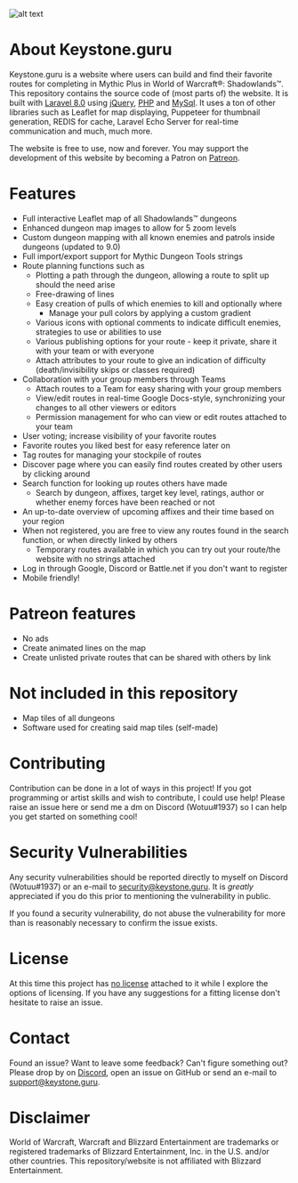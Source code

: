 ![alt text](https://keystone.guru/images/external/github/readme_logo.png "Keystone.guru logo")

# About Keystone.guru
Keystone.guru is a website where users can build and find their favorite routes for completing in Mythic Plus in World of Warcraft®: Shadowlands™.
This repository contains the source code of (most parts of) the website. It is built with [Laravel 8.0](https://github.com/laravel/laravel) using [jQuery](https://github.com/jquery/jquery), [PHP](http://www.php.net/) and [MySql](https://www.mysql.com/).
It uses a ton of other libraries such as Leaflet for map displaying, Puppeteer for thumbnail generation, REDIS for cache, Laravel Echo Server for real-time communication and much, much more.

The website is free to use, now and forever. You may support the development of this website by becoming a Patron on [Patreon](https://www.patreon.com/keystoneguru).

# Features
* Full interactive Leaflet map of all Shadowlands™ dungeons
* Enhanced dungeon map images to allow for 5 zoom levels
* Custom dungeon mapping with all known enemies and patrols inside dungeons (updated to 9.0)
* Full import/export support for Mythic Dungeon Tools strings
* Route planning functions such as
  * Plotting a path through the dungeon, allowing a route to split up should the need arise
  * Free-drawing of lines
  * Easy creation of pulls of which enemies to kill and optionally where
    * Manage your pull colors by applying a custom gradient
  * Various icons with optional comments to indicate difficult enemies, strategies to use or abilities to use
  * Various publishing options for your route - keep it private, share it with your team or with everyone
  * Attach attributes to your route to give an indication of difficulty (death/invisibility skips or classes required)
* Collaboration with your group members through Teams
  * Attach routes to a Team for easy sharing with your group members
  * View/edit routes in real-time Google Docs-style, synchronizing your changes to all other viewers or editors
  * Permission management for who can view or edit routes attached to your team
* User voting; increase visibility of your favorite routes
* Favorite routes you liked best for easy reference later on
* Tag routes for managing your stockpile of routes
* Discover page where you can easily find routes created by other users by clicking around
* Search function for looking up routes others have made
  * Search by dungeon, affixes, target key level, ratings, author or whether enemy forces have been reached or not
* An up-to-date overview of upcoming affixes and their time based on your region
* When not registered, you are free to view any routes found in the search function, or when directly linked by others
  * Temporary routes available in which you can try out your route/the website with no strings attached
* Log in through Google, Discord or Battle.net if you don't want to register
* Mobile friendly!

# Patreon features
* No ads
* Create animated lines on the map
* Create unlisted private routes that can be shared with others by link
  
# Not included in this repository
* Map tiles of all dungeons
* Software used for creating said map tiles (self-made)

# Contributing
Contribution can be done in a lot of ways in this project! If you got programming or artist skills and wish to contribute, I could use help! Please raise an issue here or send me a dm on Discord (Wotuu#1937) so I can help you get started on something cool!

# Security Vulnerabilities
Any security vulnerabilities should be reported directly to myself on Discord (Wotuu#1937) or an e-mail to security@keystone.guru. It is _greatly_ appreciated if you do this prior to mentioning the vulnerability in public.

If you found a security vulnerability, do not abuse the vulnerability for more than is reasonably necessary to confirm the issue exists.

# License
At this time this project has [no license](https://choosealicense.com/no-permission/) attached to it while I explore the options of licensing. 
If you have any suggestions for a fitting license don't hesitate to raise an issue.

# Contact
Found an issue? Want to leave some feedback? Can't figure something out? Please drop by on [Discord](https://discord.gg/2KtWrqw), open an issue on GitHub
or send an e-mail to support@keystone.guru.

# Disclaimer
World of Warcraft, Warcraft and Blizzard Entertainment are trademarks or registered trademarks of Blizzard Entertainment, Inc. in the U.S. and/or other countries. This repository/website is not affiliated with Blizzard Entertainment.